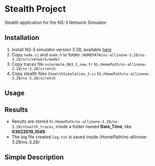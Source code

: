 # Stealth Project

Stealth application for the NS-3 Network Simulator

## Installation 

1. Install NS-3 simulator version 3.28, available [here](https://www.nsnam.org/releases/ns-3-28/)
2. Copy `node.cc` and `node.h` to folder `/HOMEPATH/ns-allinone-3.28/ns-3.28/src/network/model`
3. Copy traces file `ostermalm_003_1_new.tr` to `/HomePath/ns-allinone-3.28/ns-3.28/scratch`
4. Copy stealth files `StealthSimulation_3.cc` to `/HomePath/ns-allinone-3.28/ns-3.28/scratch`

## Usage

## Results

* Results are stored in `/HomePath/ns-allinone-3.28/ns-3.28/stealth_traces`, inside a folder named **Date_Time**, like **03022019_1049**.
* The log file created `log.txt` is saved inside /HomePath/ns-allinone-3.28/ns-3.28/

## Simple Description


